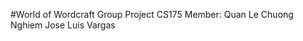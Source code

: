 #World of Wordcraft
Group Project CS175
Member: Quan Le
        Chuong Nghiem
         Jose Luis Vargas
